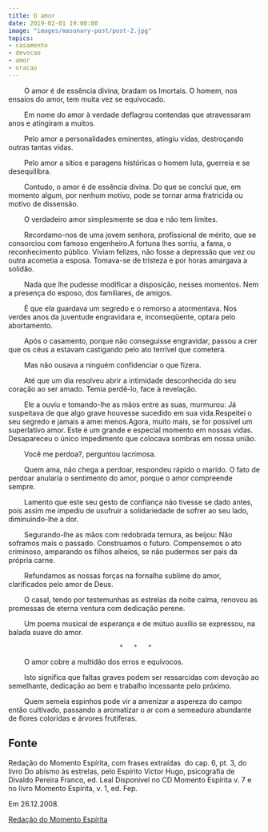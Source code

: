 ```yaml
---
title: O amor
date: 2019-02-01 19:00:00
image: "images/masonary-post/post-2.jpg"
topics: 
- casamento
- devocao
- amor
- oracao
---
```


        O amor é de essência divina, bradam os Imortais. O homem, nos ensaios
do amor, tem muita vez se equivocado.

        Em nome do amor à verdade deflagrou contendas que atravessaram anos e
atingiram a muitos.

        Pelo amor a personalidades eminentes, atingiu vidas, destroçando outras
tantas vidas.

        Pelo amor a sítios e paragens históricas o homem luta, guerreia e se
desequilibra.

        Contudo, o amor é de essência divina. Do que se conclui que, em momento
algum, por nenhum motivo, pode se tornar arma fratricida ou motivo de
dissensão.

        O verdadeiro amor simplesmente se doa e não tem limites.

        Recordamo-nos de uma jovem senhora, profissional de mérito, que se
consorciou com famoso engenheiro.A fortuna lhes sorriu, a fama, o
reconhecimento público. Viviam felizes, não fosse a depressão que vez ou outra
acometia a esposa. Tomava-se de tristeza e por horas amargava a solidão.

        Nada que lhe pudesse modificar a disposição, nesses momentos. Nem a
presença do esposo, dos familiares, de amigos.

        É que ela guardava um segredo e o remorso a atormentava. Nos verdes
anos da juventude engravidara e, inconseqüente, optara pelo abortamento.

        Após o casamento, porque não conseguisse engravidar, passou a crer que
os céus a estavam castigando pelo ato terrível que cometera.

        Mas não ousava a ninguém confidenciar o que fizera.

        Até que um dia resolveu abrir a intimidade desconhecida do seu coração
ao ser amado. Temia perdê-lo, face à revelação.

        Ele a ouviu e tomando-lhe as mãos entre as suas, murmurou: Já
suspeitava de que algo grave houvesse sucedido em sua vida.Respeitei o seu
segredo e jamais a amei menos.Agora, muito mais, se for possível um superlativo
amor. Este é um grande e especial momento em nossas vidas. Desapareceu o único
impedimento que colocava sombras em nossa união.

        Você me perdoa?, perguntou lacrimosa.

        Quem ama, não chega a perdoar, respondeu rápido o marido. O fato de
perdoar anularia o sentimento do amor, porque o amor compreende sempre.

        Lamento que este seu gesto de confiança não tivesse se dado antes, pois
assim me impediu de usufruir a solidariedade de sofrer ao seu lado,
diminuindo-lhe a dor.

        Segurando-lhe as mãos com redobrada ternura, as beijou: Não soframos
mais o passado. Construamos o futuro. Compensemos o ato criminoso, amparando os
filhos alheios, se não pudermos ser pais da própria carne.

        Refundamos as nossas forças na fornalha sublime do amor, clarificados
pelo amor de Deus.

        O casal, tendo por testemunhas as estrelas da noite calma, renovou as
promessas de eterna ventura com dedicação perene.

        Um poema musical de esperança e de mútuo auxílio se expressou, na
balada suave do amor.

                                   *   *   *

        O amor cobre a multidão dos erros e equívocos.

        Isto significa que faltas graves podem ser ressarcidas com devoção ao
semelhante, dedicação ao bem e trabalho incessante pelo próximo.

        Quem semeia espinhos pode vir a amenizar a aspereza do campo então
cultivado, passando a aromatizar o ar com a semeadura abundante de flores
coloridas e árvores frutíferas.

## Fonte
Redação do Momento Espírita, com frases extraídas  do cap. 6, pt. 3,
do livro Do abismo às estrelas, pelo Espírito Victor Hugo,
psicografia de Divaldo Pereira Franco, ed. Leal
Disponível no CD Momento Espírita v.
7 e no livro Momento Espírita, v. 1, ed. Fep.

Em 26.12.2008.

[Redação do Momento Espírita](http://momento.com.br/pt/ler_texto.php?id=21)
